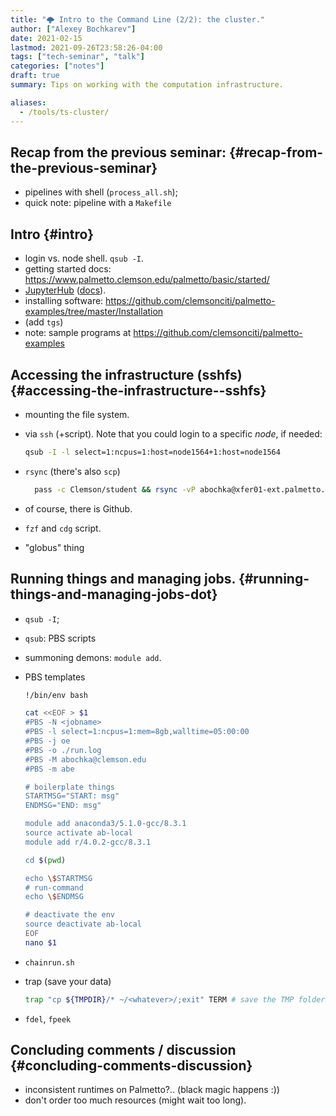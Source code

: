 ```yaml
---
title: "🌩 Intro to the Command Line (2/2): the cluster."
author: ["Alexey Bochkarev"]
date: 2021-02-15
lastmod: 2021-09-26T23:58:26-04:00
tags: ["tech-seminar", "talk"]
categories: ["notes"]
draft: true
summary: Tips on working with the computation infrastructure.

aliases:
  - /tools/ts-cluster/
---
```


## Recap from the previous seminar: {#recap-from-the-previous-seminar}

-   pipelines with shell (`process_all.sh`);
-   quick note: pipeline with a `Makefile`


## Intro {#intro}

-   login vs. node shell. `qsub -I`.
-   getting started docs: <https://www.palmetto.clemson.edu/palmetto/basic/started/>
-   [JupyterHub](https://www.palmetto.clemson.edu/jhub/hub/home) ([docs](https://www.palmetto.clemson.edu/palmetto/basic/jupyter/)).
-   installing software: <https://github.com/clemsonciti/palmetto-examples/tree/master/Installation>
-   (add `tgs`)
-   note: sample programs at <https://github.com/clemsonciti/palmetto-examples>


## Accessing the infrastructure (sshfs) {#accessing-the-infrastructure--sshfs}

-   mounting the file system.
-   via `ssh` (+script). Note that you could login to a specific _node_, if
    needed:

    ```bash
    qsub -I -l select=1:ncpus=1:host=node1564+1:host=node1564
    ```
-   `rsync` (there's also `scp`)

    ```bash
      pass -c Clemson/student && rsync -vP abochka@xfer01-ext.palmetto.clemson.edu:/home/abochka/ab-clustertools/stc ./
    ```
-   of course, there is Github.
-   `fzf` and `cdg` script.
-   "globus" thing


## Running things and managing jobs. {#running-things-and-managing-jobs-dot}

-   `qsub -I`;
-   `qsub`: PBS scripts
-   summoning demons: `module add`.
-   PBS templates

    ```bash
    !/bin/env bash

    cat <<EOF > $1
    #PBS -N <jobname>
    #PBS -l select=1:ncpus=1:mem=8gb,walltime=05:00:00
    #PBS -j oe
    #PBS -o ./run.log
    #PBS -M abochka@clemson.edu
    #PBS -m abe

    # boilerplate things
    STARTMSG="START: msg"
    ENDMSG="END: msg"

    module add anaconda3/5.1.0-gcc/8.3.1
    source activate ab-local
    module add r/4.0.2-gcc/8.3.1

    cd $(pwd)

    echo \$STARTMSG
    # run-command
    echo \$ENDMSG

    # deactivate the env
    source deactivate ab-local
    EOF
    nano $1
    ```
-   `chainrun.sh`
-   trap (save your data)

    ```bash
    trap "cp ${TMPDIR}/* ~/<whatever>/;exit" TERM # save the TMP folder if killed
    ```
-   `fdel`, `fpeek`


## Concluding comments / discussion {#concluding-comments-discussion}

-   inconsistent runtimes on Palmetto?..
    (black magic happens :))
-   don't order too much resources (might wait too long).
